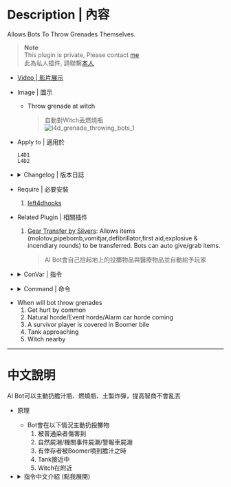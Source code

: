 # Description | 內容
Allows Bots To Throw Grenades Themselves.

> __Note__ <br/>
This plugin is private, Please contact [me](https://github.com/fbef0102/Game-Private_Plugin#私人插件列表-private-plugins-list)<br/>
此為私人插件, 請聯繫[本人](https://github.com/fbef0102/Game-Private_Plugin#私人插件列表-private-plugins-list)

* [Video | 影片展示](https://youtu.be/VzXO-AOm7YQ)

* Image | 圖示
	* Throw grenade at witch
		> 自動對Witch丟燃燒瓶
		<br/>![l4d_grenade_throwing_bots_1](image/l4d_grenade_throwing_bots_1.gif)

* Apply to | 適用於
	```
	L4D1
	L4D2
	```

* <details><summary>Changelog | 版本日誌</summary>

	```php
	//cravenge @ 2017
	//MasterMe @ 2020
	//HarryPotter @ 2022-2023
	```
	* v1.0h (2023-3-30)
		* Remake code, convert code to latest syntax
		* Fix warnings when compiling on SourceMod 1.11.
		* Optimize code and improve performance
		* Use left4dhooks
		* Add more function
			1. Bot will throw grenades when get hurt by common
			2. Bot will throw grenades when natural horde/event horde/alarm car coming
			3. Bot will throw grenades when a survivor player is covered in Boomer bile
			4. Target tank with grenades
			5. Target witch with grenades
			6. Disable grenade friendy fire from bot
			7. Time interval Bot will throw grenades again.

	* v1.9
		* [MasterMe's fork](https://forums.alliedmods.net/showpost.php?p=2722229&postcount=152)

	* v1.7
		* [Original plugin By DingbatFlat](https://forums.alliedmods.net/showthread.php?t=296150)
</details>

* Require | 必要安裝
	1. [left4dhooks](https://forums.alliedmods.net/showthread.php?t=321696)

* Related Plugin | 相關插件
	1. [Gear Transfer by Silvers](https://forums.alliedmods.net/showthread.php?t=137616): Allows items (molotov,pipebomb,vomitjar,defibrillator,first aid,explosive & incendiary rounds) to be transferred. Bots can auto give/grab items.
		> AI Bot會自己撿起地上的投擲物品與醫療物品並自動給予玩家

* <details><summary>ConVar | 指令</summary>

	* cfg/sourcemod/l4d_grenade_throwing_bots.cfg
		```php
		// Time interval Bot can throw grenade again.
		l4d_gtb_allow_grenade_again "5.0"

		// If 1, Allow bots to use bile.
		l4d_gtb_allowbile "1"

		// If 1, Allow bots to use molotov.
		l4d_gtb_allowmolotov "1"

		// If 1, Allow bots to use pipe.
		l4d_gtb_allowpipe "1"

		// If 1, disable grenade friendy fire from bot.
		l4d_gtb_block_damage_from_bot "1"

		// Time interval Bot will target tank with grenade again.
		l4d_gtb_targettank_again "15.0"

		// If 1, Target tank with bile, if bile grenade is allowed
		l4d_gtb_targettank_bile "1"

		// If 1, Target tank with molotov, if molotov grenade is allowed.
		l4d_gtb_targettank_molo "1"

		// Bot will target tank with grenade if tank is in this range.
		l4d_gtb_targettank_range "750.0"

		// Time interval Bot will target witch with grenade again.
		l4d_gtb_targetwitch_again "15.0"

		// If 1, Target witch with bile, if bile grenade is allowed
		l4d_gtb_targetwitch_bile "1"

		// If 1, Target witch with molotov, if molotov grenade is allowed.
		l4d_gtb_targetwitch_molo "1"

		// Bot will target witch with grenade if witch is in this range.
		l4d_gtb_targetwitch_range "750.0"

		// Time interval Bot will throw grenade again when get hurt by common.
		l4d_gtb_throw_common_again "15.0"

		// If 1, Bot will throw bile when get hurt by common, if bile grenade is allowed
		l4d_gtb_throw_common_bile "1"

		// If 1, Bot will throw Molo when get hurt by common, if molotov grenade is allowed.
		l4d_gtb_throw_common_molo "1"

		// Bot will throw grenade when get hurt by common if there are 'l4d_gtb_throw_common_number' numbers of commons are inside 'l4d_gtb_throw_common_range' ragne.
		l4d_gtb_throw_common_number "8"

		// If 1, Bot will throw pipe when get hurt by common, if pipebomb grenade is allowed.
		l4d_gtb_throw_common_pipe "1"

		// Bot will throw grenade when get hurt by common if there are 'l4d_gtb_throw_common_number' numbers of commons are inside 'l4d_gtb_throw_common_range' ragne.
		l4d_gtb_throw_common_range "150.0"

		// Time interval Bot will throw grenade again when natural horde/event horde/alarm car horde coming.
		l4d_gtb_throw_horde_again "10.0"

		// If 1, Bot will throw bile when natural horde/event horde/alarm car horde coming, if bile grenade is allowed
		l4d_gtb_throw_horde_bile "1"

		// Delay to throw grenade when natural horde/event horde/alarm car horde coming.
		l4d_gtb_throw_horde_delay "3.0"

		// If 1, Bot will throw Molo when natural horde/event horde/alarm car horde coming, if molotov grenade is allowed.
		l4d_gtb_throw_horde_molo "1"

		// If 1, Bot will throw pipe when natural horde/event horde/alarm car horde coming, if pipebomb grenade is allowed.
		l4d_gtb_throw_horde_pipe "1"

		// When natural horde/event horde/alarm car horde coming, Bot will throw grenade if any common is in this range.
		l4d_gtb_throw_horde_range "1500.0"

		// Time interval Bot will throw grenade again when a survivor player is covered in Boomer bile.
		l4d_gtb_throw_vomit_again "15.0"

		// If 1, Bot will throw bile when a survivor player is covered in Boomer bile, if bile grenade is allowed
		l4d_gtb_throw_vomit_bile "0"

		// Delay to throw grenade when a survivor player is covered in Boomer bile.
		l4d_gtb_throw_vomit_delay "5.0"

		// If 1, Bot will throw Molo when a survivor player is covered in Boomer bile, if molotov grenade is allowed.
		l4d_gtb_throw_vomit_molo "1"

		// If 1, Bot will throw pipe when a survivor player is covered in Boomer bile, if pipebomb grenade is allowed.
		l4d_gtb_throw_vomit_pipe "1"

		// When a survivor player is covered in Boomer bile, Bot will throw grenade if any common is in this range.
		l4d_gtb_throw_vomit_range "1000.0"
		```
</details>

* <details><summary>Command | 命令</summary>

	None
</details>

* When will bot throw grenades
	1. Get hurt by common
	2. Natural horde/Event horde/Alarm car horde coming
	3. A survivor player is covered in Boomer bile
	4. Tank approaching
	5. Witch nearby

- - - -
# 中文說明
AI Bot可以主動扔膽汁瓶、燃燒瓶、土製炸彈，提高智商不會亂丟

* 原理
	* Bot會在以下情況主動扔投擲物
		1. 被普通染者傷害到
		2. 自然屍潮/機關事件屍潮/警報車屍潮
		3. 有倖存者被Boomer噴到膽汁之時
		4. Tank接近中
		5. Witch在附近

* <details><summary>指令中文介紹 (點我展開)</summary>

	* cfg/sourcemod/l4d_grenade_throwing_bots.cfg
		```php
		// Bot 五秒後才能再次扔投擲物.
		l4d_gtb_allow_grenade_again "5.0"

		// 為1時, 允許bot扔膽汁瓶
		l4d_gtb_allowbile "1"

		// 為1時, 允許bot扔燃燒瓶
		l4d_gtb_allowmolotov "1"

		// 為1時, 允許bot扔土製炸彈
		l4d_gtb_allowpipe "1"

		// 為1時, bot扔出去的投擲物不會造成友傷
		l4d_gtb_block_damage_from_bot "1"

		// Bot 15秒後才能再次對Tank扔投擲物.
		l4d_gtb_targettank_again "15.0"

		// 為1時, 允許bot對Tank扔膽汁瓶 (l4d_gtb_allowbile 要為 1)
		l4d_gtb_targettank_bile "1"

		// 為1時, 允許bot對Tank扔燃燒瓶 (l4d_gtb_allowmolotov 要為 1)
		l4d_gtb_targettank_molo "1"

		// 當Tank接近750視野範圍內bot才能扔投擲物
		l4d_gtb_targettank_range "750.0"

		// Bot 15秒後才能再次對Witch扔投擲物.
		l4d_gtb_targetwitch_again "15.0"

		// 為1時, 允許bot對Witch扔膽汁瓶 (l4d_gtb_allowbile 要為 1)
		l4d_gtb_targetwitch_bile "1"

		// 為1時, 允許bot對Witch扔燃燒瓶 (l4d_gtb_allowmolotov 要為 1)
		l4d_gtb_targetwitch_molo "1"

		// 為1時, 允許bot對Witch扔土製炸彈 (l4d_gtb_allowpipe 要為 1)
		l4d_gtb_throw_common_pipe "1"

		// 當Witch接近750視野範圍內bot才能扔投擲物
		l4d_gtb_targetwitch_range "750.0"

		// Bot 15秒後才能再次對普通感染者扔投擲物.
		l4d_gtb_throw_common_again "15.0"

		// 為1時, 當bot被普通染者傷害到則扔膽汁瓶 (l4d_gtb_allowbile 要為 1)
		l4d_gtb_throw_common_bile "1"

		// 為1時, 當bot被普通染者傷害到則扔燃燒瓶 (l4d_gtb_allowbile 要為 1)
		l4d_gtb_throw_common_molo "1"

		// 當bot的周圍150視野範圍內有8隻普通感染者以上之時，允許Bot扔投擲物
		l4d_gtb_throw_common_number "8"
		l4d_gtb_throw_common_range "150.0"

		// Bot 10秒後才能再次對 "自然屍潮/機關事件屍潮/警報車屍潮" 扔投擲物
		l4d_gtb_throw_horde_again "10.0"

		// 為1時, 允許bot對 "自然屍潮/機關事件屍潮/警報車屍潮" 扔膽汁瓶 (l4d_gtb_allowbile 要為 1)
		l4d_gtb_throw_horde_bile "1"

		// 為1時, 允許bot對 "自然屍潮/機關事件屍潮/警報車屍潮" 扔燃燒瓶 (l4d_gtb_allowmolotov 要為 1)
		l4d_gtb_throw_horde_molo "1"

		// 為1時, 允許bot對 "自然屍潮/機關事件屍潮/警報車屍潮" 扔土製炸彈 (l4d_gtb_allowpipe 要為 1)
		l4d_gtb_throw_horde_pipe "1"

		// "自然屍潮/機關事件屍潮/警報車屍潮" 來臨時三秒後，Bot才會扔投擲物
		l4d_gtb_throw_horde_delay "3.0"

		// "自然屍潮/機關事件屍潮/警報車屍潮" 來臨時，有普通感染者進入1500視野範圍之內，Bot才會扔投擲物
		l4d_gtb_throw_horde_range "1500.0"

		// Bot 15秒後才能再次對 "有倖存者被Boomer噴" 扔投擲物
		l4d_gtb_throw_vomit_again "15.0"

		// 為1時, 允許bot對 "有倖存者被Boomer噴" 扔膽汁瓶 (l4d_gtb_allowbile 要為 1)
		l4d_gtb_throw_vomit_bile "0"

		// 為1時, 允許bot對 "有倖存者被Boomer噴" 扔燃燒瓶 (l4d_gtb_allowmolotov 要為 1)
		l4d_gtb_throw_vomit_molo "1"

		// 為1時, 允許bot對 "有倖存者被Boomer噴" 扔土製炸彈 (l4d_gtb_allowpipe 要為 1)
		l4d_gtb_throw_vomit_pipe "1"

		// "倖存者被Boomer噴" 五秒後，Bot才會扔投擲物
		l4d_gtb_throw_vomit_delay "5.0"

		// "倖存者被Boomer噴" 時，有普通感染者進入1000視野範圍之內，Bot才會扔投擲物
		l4d_gtb_throw_vomit_range "1000.0"
		```
</details>
